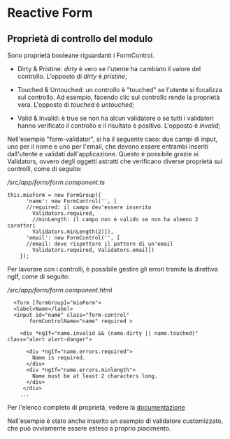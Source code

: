 # Reactive Form 

## Proprietà di controllo del modulo

Sono proprietà booleane riguardanti i FormControl. 

- Dirty & Pristine: _dirty_ è vero se l'utente ha cambiato il valore del controllo. L'opposto di _dirty_ è _pristine_;

- Touched & Untouched: un controllo è "touched" se l'utente si focalizza sul controllo. Ad esempio, facendo clic sul controllo rende la proprietà vera. L'opposto di _touched_ è _untouched_;

- Valid & Invalid: è true se non ha alcun validatore o se tutti i validatori hanno verificato il controllo e il risultato è positivo. L'opposto è _invalid_;

Nell'esempio "form-validator", si ha il seguente caso: due campi di input, uno per il nome e uno per l'email, che devono essere entrambi inseriti dall'utente e validati dall'applicazione. 
Questo è possibile grazie ai Validators, ovvero degli oggetti astratti che verificano diverse proprietà sui controlli, come di seguito:

_/src/app/form/form.component.ts_

```
this.mioForm = new FormGroup({
      'name': new FormControl('', [
      //required: il campo dev'essere inserito
        Validators.required,
        //minLength: il campo non è valido se non ha almeno 2 caratteri
        Validators.minLength(2)]),
      'email': new FormControl('', [
      //email: deve rispettare il pattern di un'email
        Validators.required, Validators.email])
    });
```

Per lavorare con i controlli, è possibile gestire gli errori tramite la direttiva ngIf, come di seguito:

_/src/app/form/form.component.html_
```
  <form [formGroup]="mioForm">
  <label>Name</label>
  <input id="name" class="form-control"
       formControlName="name" required >

    <div *ngIf="name.invalid && (name.dirty || name.touched)" class="alert alert-danger">

      <div *ngIf="name.errors.required">
        Name is required.
      </div>
      <div *ngIf="name.errors.minlength">
        Name must be at least 2 characters long.
      </div>
     </div>
    ...
```
Per l'elenco completo di proprietà, vedere la [documentazione](https://angular.io/api/forms/Validators)

Nell'esempio è stato anche inserito un esempio di validatore customizzato, che può ovviamente essere esteso a proprio piacimento.
